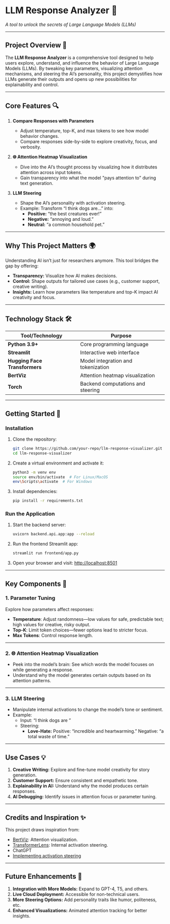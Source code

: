 # **LLM Response Analyzer** 🚀  
*A tool to unlock the secrets of Large Language Models (LLMs)*  

---

## **Project Overview** 🌟  
The **LLM Response Analyzer** is a comprehensive tool designed to help users explore, understand, and influence the behavior of Large Language Models (LLMs). By tweaking key parameters, visualizing attention mechanisms, and steering the AI’s personality, this project demystifies how LLMs generate their outputs and opens up new possibilities for explainability and control.

---

## **Core Features** 🔍  

1. **Compare Responses with Parameters**  
   - Adjust temperature, top-K, and max tokens to see how model behavior changes.  
   - Compare responses side-by-side to explore creativity, focus, and verbosity.  

2. **🌐 Attention Heatmap Visualization**  
   - Dive into the AI’s thought process by visualizing how it distributes attention across input tokens.  
   - Gain transparency into what the model "pays attention to" during text generation.  

3. **LLM Steering**  
   - Shape the AI’s personality with activation steering.  
   - Example: Transform “I think dogs are…” into:  
     - **Positive:** “the best creatures ever!”  
     - **Negative:** “annoying and loud.”  
     - **Neutral:** “a common household pet.”  

---

## **Why This Project Matters** 🌍  

Understanding AI isn’t just for researchers anymore. This tool bridges the gap by offering:  
- **Transparency:** Visualize how AI makes decisions.  
- **Control:** Shape outputs for tailored use cases (e.g., customer support, creative writing).  
- **Insights:** Learn how parameters like temperature and top-K impact AI creativity and focus.  

---

## **Technology Stack** 🛠️  

| Tool/Technology          | Purpose                           |  
|---------------------------|-----------------------------------|  
| **Python 3.9+**           | Core programming language         |  
| **Streamlit**             | Interactive web interface         |  
| **Hugging Face Transformers** | Model integration and tokenization |  
| **BertViz**               | Attention heatmap visualization   |  
| **Torch**                 | Backend computations and steering |  

---

## **Getting Started** 🚦  

### **Installation**  
1. Clone the repository:  
   ```bash
   git clone https://github.com/your-repo/llm-response-visualizer.git
   cd llm-response-visualizer
   ```  
2. Create a virtual environment and activate it:  
   ```bash
   python3 -m venv env  
   source env/bin/activate  # For Linux/MacOS  
   env\Scripts\activate  # For Windows  
   ```  
3. Install dependencies:  
   ```bash
   pip install -r requirements.txt  
   ```  

### **Run the Application**  
1. Start the backend server:  
   ```bash
   uvicorn backend.api.app:app --reload  
   ```  
2. Run the frontend Streamlit app:  
   ```bash
   streamlit run frontend/app.py  
   ```  

3. Open your browser and visit: [http://localhost:8501](http://localhost:8501)  

---

## **Key Components** 🧩  

### **1. Parameter Tuning**  
Explore how parameters affect responses:  
- **Temperature**: Adjust randomness—low values for safe, predictable text; high values for creative, risky output.  
- **Top-K**: Limit token choices—fewer options lead to stricter focus.  
- **Max Tokens**: Control response length.  

---

### **2. 🌐 Attention Heatmap Visualization**  
- Peek into the model’s brain: See which words the model focuses on while generating a response.  
- Understand why the model generates certain outputs based on its attention patterns.  

---

### **3. LLM Steering**  
- Manipulate internal activations to change the model’s tone or sentiment.  
- Example:  
  - Input: “I think dogs are ”  
  - Steering:  
    - **Love-Hate:** Positive: “incredible and heartwarming.” Negative: “a total waste of time.”  

---

## **Use Cases** 💡  
1. **Creative Writing:** Explore and fine-tune model creativity for story generation.  
2. **Customer Support:** Ensure consistent and empathetic tone.  
3. **Explainability in AI:** Understand why the model produces certain responses.  
4. **AI Debugging:** Identify issues in attention focus or parameter tuning.  

---

## **Credits and Inspiration** ✨  
This project draws inspiration from:  
- [BertViz](https://github.com/jessevig/bertviz): Attention visualization.  
- [TransformerLens](https://github.com/AlignmentResearch/TransformerLens): Internal activation steering.  
- ChatGPT
- [Implementing activation steering](https://www.lesswrong.com/posts/ndyngghzFY388Dnew/implementing-activation-steering#fn0j9pmu8ahchs)
---

## **Future Enhancements** 🚀  
1. **Integration with More Models:** Expand to GPT-4, T5, and others.  
2. **Live Cloud Deployment:** Accessible for non-technical users.  
3. **More Steering Options:** Add personality traits like humor, politeness, etc.  
4. **Enhanced Visualizations:** Animated attention tracking for better insights.  


